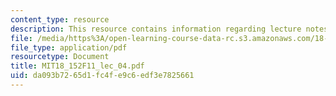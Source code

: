 ```yaml
---
content_type: resource
description: This resource contains information regarding lecture notes.
file: /media/https%3A/open-learning-course-data-rc.s3.amazonaws.com/18-152-introduction-to-partial-differential-equations-fall-2011/da093b7265d1fc4fe9c6edf3e7825661_MIT18_152F11_lec_04.pdf
file_type: application/pdf
resourcetype: Document
title: MIT18_152F11_lec_04.pdf
uid: da093b72-65d1-fc4f-e9c6-edf3e7825661
---
```

